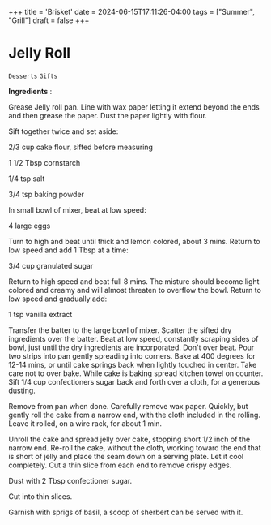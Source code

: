 +++
title = 'Brisket'
date = 2024-06-15T17:11:26-04:00
tags = ["Summer", "Grill"]
draft = false
+++
# Jelly Roll

`Desserts` `Gifts`

**Ingredients** :

Grease Jelly roll pan. Line with wax paper letting it extend beyond the ends and then grease the paper. Dust the paper lightly with flour.

Sift together twice and set aside:

2/3 cup cake flour, sifted before measuring

1 1/2 Tbsp cornstarch

1/4 tsp salt

3/4 tsp baking powder

In small bowl of mixer, beat at low speed:

4 large eggs

Turn to high and beat until thick and lemon colored, about 3 mins. Return to low speed and add 1 Tbsp at a time:

3/4 cup granulated sugar

Return to high speed and beat full 8 mins. The misture should become light colored and creamy and will almost threaten to overflow the bowl. Return to low speed and gradually add:

1 tsp vanilla extract

Transfer the batter to the large bowl of mixer. Scatter the sifted dry ingredients over the batter. Beat at low speed, constantly scraping sides of bowl, just until the dry ingredients are incorporated. Don't over beat. Pour two strips into pan gently spreading into corners. Bake at 400 degrees for 12-14 mins, or until cake springs back when lightly touched in center. Take care not to over bake. While cake is baking spread kitchen towel on counter. Sift 1/4 cup confectioners sugar back and forth over a cloth, for a generous dusting.

Remove from pan when done. Carefully remove wax paper. Quickly, but gently roll the cake from a narrow end, with the cloth included in the rolling. Leave it rolled, on a wire rack, for about 1 min.

Unroll the cake and spread jelly over cake, stopping short 1/2 inch of the narrow end. Re-roll the cake, without the cloth, working toward the end that is short of jelly and place the seam down on a serving plate. Let it cool completely. Cut a thin slice from each end to remove crispy edges. 

Dust with 2 Tbsp confectioner sugar.

Cut into thin slices. 

Garnish with sprigs of basil, a scoop of sherbert can be served with it.      

           

  
